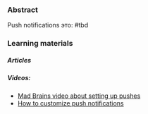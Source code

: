 ### Abstract
Push notifications это: #tbd


### Learning materials
##### Articles
##### Videos:
- [Mad Brains video about setting up pushes](https://youtu.be/ZQX5cTp4ew0)
- [How to customize push notifications](https://youtu.be/nzdd0aCebYs)